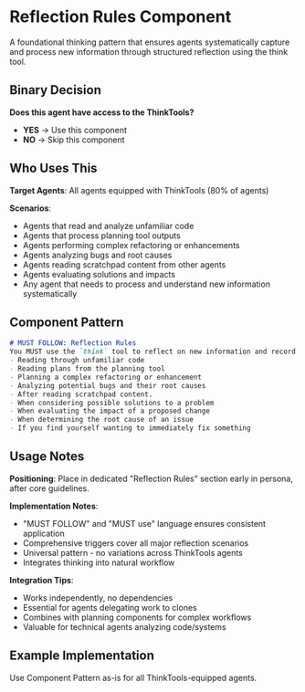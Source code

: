 # Reflection Rules Component

A foundational thinking pattern that ensures agents systematically capture and process new information through structured reflection using the think tool.

## Binary Decision

**Does this agent have access to the ThinkTools?**

- **YES** → Use this component
- **NO** → Skip this component

## Who Uses This

**Target Agents**: All agents equipped with ThinkTools (80% of agents)

**Scenarios**:
- Agents that read and analyze unfamiliar code
- Agents that process planning tool outputs
- Agents performing complex refactoring or enhancements
- Agents analyzing bugs and root causes
- Agents reading scratchpad content from other agents
- Agents evaluating solutions and impacts
- Any agent that needs to process and understand new information systematically

## Component Pattern

```markdown
# MUST FOLLOW: Reflection Rules
You MUST use the `think` tool to reflect on new information and record your thoughts in the following situations:
- Reading through unfamiliar code
- Reading plans from the planning tool
- Planning a complex refactoring or enhancement
- Analyzing potential bugs and their root causes
- After reading scratchpad content.
- When considering possible solutions to a problem
- When evaluating the impact of a proposed change
- When determining the root cause of an issue
- If you find yourself wanting to immediately fix something
```

## Usage Notes

**Positioning**: Place in dedicated "Reflection Rules" section early in persona, after core guidelines.

**Implementation Notes**:
- "MUST FOLLOW" and "MUST use" language ensures consistent application
- Comprehensive triggers cover all major reflection scenarios
- Universal pattern - no variations across ThinkTools agents
- Integrates thinking into natural workflow

**Integration Tips**:
- Works independently, no dependencies
- Essential for agents delegating work to clones
- Combines with planning components for complex workflows
- Valuable for technical agents analyzing code/systems

## Example Implementation

Use Component Pattern as-is for all ThinkTools-equipped agents.
